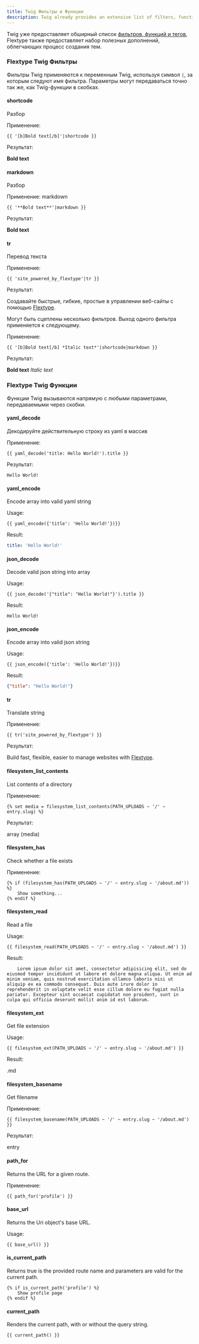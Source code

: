 ```yaml
---
title: Twig Фильтры и Функции
description: Twig already provides an extensive list of filters, functions, and tags, Flextype also provides a selection of useful additions to make the process of theming easier.
---
```


Twig уже предоставляет обширный список [фильтров, функций и тегов](https://twig.symfony.com/doc/2.x/), Flextype также предоставляет набор полезных дополнений, облегчающих процесс создания тем.

### Flextype Twig Фильтры

Фильтры Twig применяются к переменным Twig, используя символ `|`, за которым следуют имя фильтра. Параметры могут передаваться точно так же, как Twig-функции в скобках.

#### shortcode

Разбор

Применение:

```twig
{{ '[b]Bold text[/b]'|shortcode }}
```

Результат:

**Bold text**

#### markdown

Разбор

Применение: markdown

```twig
{{ '**Bold text**'|markdown }}
```

Результат:

**Bold text**

#### tr

Перевод текста

Применение:

```twig
{{ 'site_powered_by_flextype'|tr }}
```

Результат:

Создавайте быстрые, гибкие, простые в управлении веб-сайты с помощью
<a href="http://flextype.org">Flextype</a>.

Могут быть сцеплены несколько фильтров. Выход одного фильтра применяется к следующему.

Применение:

```twig
{{ '[b]Bold text[/b] *Italic text*'|shortcode|markdown }}
```

Результат:

**Bold text** *Italic text*

### Flextype Twig Функции

Функции Twig вызываются напрямую с любыми параметрами, передаваемыми через скобки.

#### yaml_decode

Декодируйте действительную строку из yaml в массив

Применение:

```twig
{{ yaml_decode('title: Hello World!').title }}
```

Результат:

```twig
Hello World!
```

#### yaml_encode

Encode array into valid yaml string

Usage:

```twig
{{ yaml_encode({'title': 'Hello World!'})}}
```

Result:

```yaml
title: 'Hello World!'
```

#### json_decode

Decode valid json string into array

Usage:

```twig
{{ json_decode('{"title": "Hello World!"}').title }}
```

Result:

```twig
Hello World!
```

#### json_encode

Encode array into valid json string

Usage:

```twig
{{ json_encode({'title': 'Hello World!'})}}
```

Result:

```json
{"title": "Hello World!"}
```

#### tr

Translate string

Применение:

```twig
{{ tr('site_powered_by_flextype') }}
```

Результат:

Build fast, flexible, easier to manage websites with
<a href="http://flextype.org">Flextype</a>.

#### filesystem_list_contents

List contents of a directory

Применение:

```twig
{% set media = filesystem_list_contents(PATH_UPLOADS ~ '/' ~ entry.slug) %}
```

Результат:

array (media)

#### filesystem_has

Check whether a file exists

Применение:

```twig
{% if (filesystem_has(PATH_UPLOADS ~ '/' ~ entry.slug ~ '/about.md')) %}
    Show something...
{% endif %}
```

#### filesystem_read

Read a file

Usage:

```twig
{{ filesystem_read(PATH_UPLOADS ~ '/' ~ entry.slug ~ '/about.md') }}
```

Result:

        Lorem ipsum dolor sit amet, consectetur adipisicing elit, sed do eiusmod tempor incididunt ut labore et dolore magna aliqua. Ut enim ad minim veniam, quis nostrud exercitation ullamco laboris nisi ut aliquip ex ea commodo consequat. Duis aute irure dolor in reprehenderit in voluptate velit esse cillum dolore eu fugiat nulla pariatur. Excepteur sint occaecat cupidatat non proident, sunt in culpa qui officia deserunt mollit anim id est laborum.
    

#### filesystem_ext

Get file extension

Usage:

```twig
{{ filesystem_ext(PATH_UPLOADS ~ '/' ~ entry.slug ~ '/about.md') }}
```

Result:

.md

#### filesystem_basename

Get filename

Применение:

```twig
{{ filesystem_basename(PATH_UPLOADS ~ '/' ~ entry.slug ~ '/about.md') }}
```

Результат:

entry

#### path_for

Returns the URL for a given route.

Применение:

```twig
{{ path_for('profile') }}
```

#### base_url

Returns the Uri object's base URL.

Usage:

```twig
{{ base_url() }}
```

#### is_current_path

Returns true is the provided route name and parameters are valid for the current path.

```twig
{% if is_current_path('profile') %}
    Show profile page
{% endif %}
```

#### current_path

Renders the current path, with or without the query string.

```twig
{{ current_path() }}
```